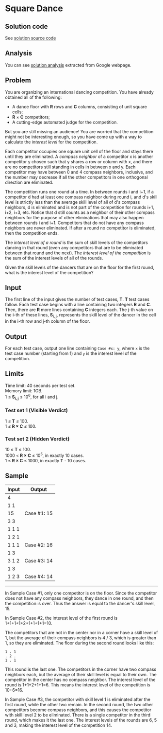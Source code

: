 # Square Dance

## Solution code

See [solution source code](/Round%201A/Square%20Dance/solution.js)

## Analysis

You can see [solution analysis](/Round%201A/Square%20Dance/analysis.md) extracted from Google webpage.

## Problem

You are organizing an international dancing competition. You have already obtained all of the following:

- A dance floor with **R** rows and **C** columns, consisting of unit square cells;
- **R** × **C** competitors;
- A cutting-edge automated judge for the competition.

But you are still missing an audience! You are worried that the competition might not be interesting enough, so you have come up with a way to calculate the _interest level_ for the competition.

Each competitor occupies one square unit cell of the floor and stays there until they are eliminated. A _compass neighbor_ of a competitor x is another competitor y chosen such that y shares a row or column with x, and there are no competitors still standing in cells in between x and y. Each competitor may have between 0 and 4 compass neighbors, inclusive, and the number may decrease if all the other competitors in one orthogonal direction are eliminated.

The competition runs one round at a time. In between rounds i and i+1, if a competitor d had at least one compass neighbor during round i, and d's skill level is strictly less than the average skill level of all of d's compass neighbors, d is eliminated and is not part of the competition for rounds i+1, i+2, i+3, etc. Notice that d still counts as a neighbor of their other compass neighbors for the purpose of other eliminations that may also happen between rounds i and i+1. Competitors that do not have any compass neighbors are never eliminated. If after a round no competitor is eliminated, then the competition ends.

The _interest level of a round_ is the sum of skill levels of the competitors dancing in that round (even any competitors that are to be eliminated between that round and the next). The _interest level of the competition_ is the sum of the interest levels of all of the rounds.

Given the skill levels of the dancers that are on the floor for the first round, what is the interest level of the competition?

## Input

The first line of the input gives the number of test cases, **T**. **T** test cases follow. Each test case begins with a line containing two integers **R** and **C**. Then, there are **R** more lines containing **C** integers each. The j-th value on the i-th of these lines, **S<sub>i, j</sub>**, represents the skill level of the dancer in the cell in the i-th row and j-th column of the floor.

## Output

For each test case, output one line containing `Case #x: y`, where `x` is the test case number (starting from 1) and `y` is the interest level of the competition.

## Limits

Time limit: 40 seconds per test set.<br>
Memory limit: 1GB.<br>
1 ≤ **S<sub>i, j</sub>** ≤ 10<sup>6</sup>, for all i and j.<br>

### Test set 1 (Visible Verdict)

1 ≤ **T** ≤ 100.<br>
1 ≤ **R × C** ≤ 100.

### Test set 2 (Hidden Verdict)

10 ≤ **T** ≤ 100.<br>
1000 < **R × C** ≤ 10<sup>5</sup>, in exactly 10 cases.<br>
1 ≤ **R × C** ≤ 1000, in exactly **T** - 10 cases.<br>

## Sample

| Input | Output      |
| ----- | ----------- |
| 4     |             |
| 1 1   |             |
| 15    | Case #1: 15 |
| 3 3   |             |
| 1 1 1 |             |
| 1 2 1 |             |
| 1 1 1 | Case #2: 16 |
| 1 3   |             |
| 3 1 2 | Case #3: 14 |
| 1 3   |             |
| 1 2 3 | Case #4: 14 |

---

In Sample Case #1, only one competitor is on the floor. Since the competitor does not have any compass neighbors, they dance in one round, and then the competition is over. Thus the answer is equal to the dancer's skill level, 15.

In Sample Case #2, the interest level of the first round is 1+1+1+1+2+1+1+1+1=10.

The competitors that are not in the center nor in a corner have a skill level of 1, but the average of their compass neighbors is 4 / 3, which is greater than 1, so they are eliminated. The floor during the second round looks like this:

```
1 . 1
. 2 .
1 . 1
```

This round is the last one. The competitors in the corner have two compass neighbors each, but the average of their skill level is equal to their own. The competitor in the center has no compass neighbor. The interest level of the round is 1+1+2+1+1=6. This means the interest level of the competition is 10+6=16.

In Sample Case #3, the competitor with skill level 1 is eliminated after the first round, while the other two remain. In the second round, the two other competitors become compass neighbors, and this causes the competitor with skill level 2 to be eliminated. There is a single competitor in the third round, which makes it the last one. The interest levels of the rounds are 6, 5 and 3, making the interest level of the competition 14.
